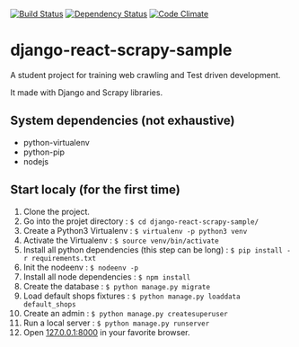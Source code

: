 [![Build Status](https://travis-ci.org/branchard/django-react-scrapy-sample.svg?branch=master)](https://travis-ci.org/branchard/django-react-scrapy-sample)
[![Dependency Status](https://www.versioneye.com/user/projects/587eb137b194d40038f4727b/badge.svg?style=flat)](https://www.versioneye.com/user/projects/587eb137b194d40038f4727b)
[![Code Climate](https://codeclimate.com/github/branchard/django-react-scrapy-sample/badges/gpa.svg)](https://codeclimate.com/github/branchard/django-react-scrapy-sample)

# django-react-scrapy-sample
A student project for training web crawling and Test driven development.

It made with Django and Scrapy libraries.

System dependencies (not exhaustive)
------------------------------------
- python-virtualenv
- python-pip
- nodejs

Start localy (for the first time)
---------------------------------
1. Clone the project.
2. Go into the projet directory : `$ cd django-react-scrapy-sample/`
3. Create a Python3 Virtualenv : `$ virtualenv -p python3 venv`
4. Activate the Virtualenv : `$ source venv/bin/activate`
5. Install all python dependencies (this step can be long) : `$ pip install -r requirements.txt`
6. Init the nodeenv : `$ nodeenv -p`
7. Install all node dependencies : `$ npm install`
8. Create the database : `$ python manage.py migrate`
9. Load default shops fixtures : `$ python manage.py loaddata default_shops`
10. Create an admin : `$ python manage.py createsuperuser`
11. Run a local server : `$ python manage.py runserver`
12. Open [127.0.0.1:8000](http://127.0.0.1:8000/) in your favorite browser.
